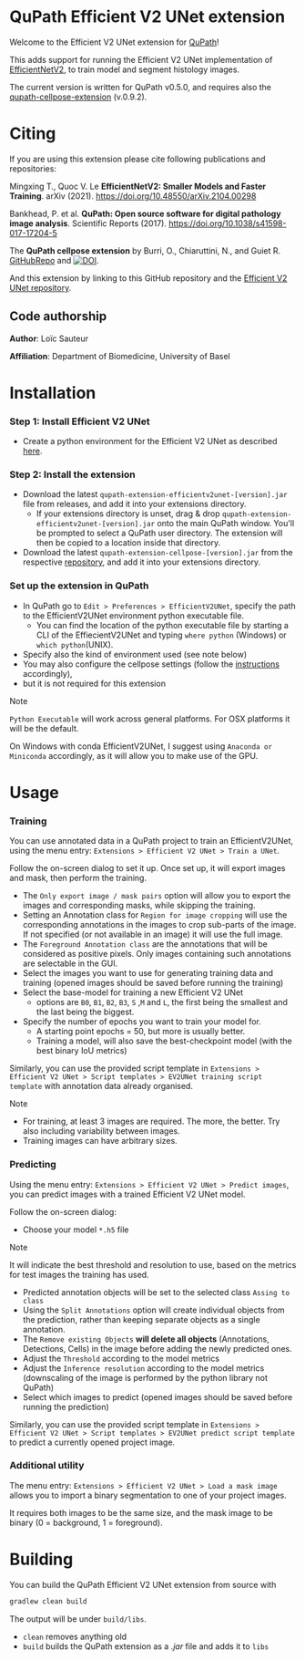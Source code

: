 # QuPath Efficient V2 UNet extension

Welcome to the Efficient V2 UNet extension for [QuPath](http://qupath.github.io)!

This adds support for running the Efficient V2 UNet implementation of [EfficientNetV2](https://arxiv.org/abs/2104.00298), to train model and segment histology images.

The current version is written for QuPath v0.5.0, and requires also the [qupath-cellpose-extension](https://github.com/BIOP/qupath-extension-cellpose) (v.0.9.2).

# Citing

If you are using this extension please cite following publications and repositories:

Mingxing T., Quoc V. Le **EfficientNetV2: Smaller Models and Faster Training**. arXiv (2021). https://doi.org/10.48550/arXiv.2104.00298

Bankhead, P. et al. **QuPath: Open source software for digital pathology image analysis**. Scientific Reports (2017). https://doi.org/10.1038/s41598-017-17204-5

The **QuPath cellpose extension** by Burri, O., Chiaruttini, N., and Guiet R. [GitHubRepo](https://github.com/BIOP/qupath-extension-cellpose) and [![DOI](https://zenodo.org/badge/417468733.svg)](https://zenodo.org/doi/10.5281/zenodo.10829243).

And this extension by linking to this GitHub repository and the [Efficient V2 UNet repository](https://github.com/DBM-MCF/efficientv2-unet).

## Code authorship

**Author**: Loïc Sauteur

**Affiliation**: Department of Biomedicine, University of Basel

# Installation
### Step 1: Install Efficient V2 UNet
- Create a python environment for the Efficient V2 UNet as described [here](https://github.com/DBM-MCF/efficientv2-unet).
### Step 2: Install the extension
- Download the latest `qupath-extension-efficientv2unet-[version].jar` file from releases, and add it into your extensions directory.
   - If your extensions directory is unset, drag & drop `qupath-extension-efficientv2unet-[version].jar` onto the main QuPath window. 
     You'll be prompted to select a QuPath user directory.
     The extension will then be copied to a location inside that directory.
- Download the latest `qupath-extension-cellpose-[version].jar` from the respective [repository](https://github.com/BIOP/qupath-extension-cellpose), 
and add it into your extensions directory.
 
### Set up the extension in QuPath
- In QuPath go to `Edit > Preferences > EfficientV2UNet`, 
specify the path to the EfficientV2UNet environment python executable file.
  - You can find the location of the python executable file by starting a CLI of the EffiecientV2UNet and
  typing `where python` (Windows) or `which python`(UNIX).
- Specify also the kind of environment used (see note below)
- You may also configure the cellpose settings (follow the [instructions](https://github.com/BIOP/qupath-extension-cellpose) accordingly), 
- but it is not required for this extension

> [!NOTE]
> `Python Executable` will work across general platforms. For OSX platforms it will be the default.
> 
> On Windows with conda EfficientV2UNet, I suggest using `Anaconda or Miniconda` accordingly, as it will allow you to make use of the GPU.

# Usage
### Training
You can use annotated data in a QuPath project to train an EfficientV2UNet, 
using the menu entry: `Extensions > Efficient V2 UNet > Train a UNet`.

Follow the on-screen dialog to set it up.
Once set up, it will export images and mask, then perform the training.
- The `Only export image / mask pairs` option will allow you to export the images and corresponding masks, while skipping the training.
- Setting an Annotation class for `Region for image cropping` will use the corresponding annotations 
in the images to crop sub-parts of the image. If not specified (or not available in an image) it will use the full image.
- The `Foreground Annotation class` are the annotations that will be considered as positive pixels. 
Only images containing such annotations are selectable in the GUI.
- Select the images you want to use for generating training data and training (opened images should be saved before running the training)
- Select the base-model for training a new Efficient V2 UNet
  - options are `B0`, `B1`, `B2`, `B3`, `S` ,`M` and `L`, the first being the smallest and the last being the biggest.
- Specify the number of epochs you want to train your model for.
  - A starting point epochs = 50, but more is usually better.
  - Training a model, will also save the best-checkpoint model (with the best binary IoU metrics)

Similarly, you can use the provided script template in `Extensions > Efficient V2 UNet > Script templates > EV2UNet training script template` with annotation data already organised.

> [!NOTE]
> - For training, at least 3 images are required. The more, the better. Try also including variability between images.
> - Training images can have arbitrary sizes.

### Predicting
Using the menu entry: `Extensions > Efficient V2 UNet > Predict images`, you can predict images with a trained Efficient V2 UNet model.

Follow the on-screen dialog:
- Choose your model `*.h5` file 
> [!NOTE]
> It will indicate the best threshold and resolution to use, based on the metrics for test images the training has used. 
- Predicted annotation objects will be set to the selected class `Assing to class`
- Using the `Split Annotations` option will create individual objects from the prediction, rather than keeping separate objects as a single annotation.
- The `Remove existing Objects` **will delete all objects** (Annotations, Detections, Cells) in the image before adding the newly predicted ones.
- Adjust the `Threshold` according to the model metrics
- Adjust the `Inference resolution` according to the model metrics (downscaling of the image is performed by the python library not QuPath)
- Select which images to predict (opened images should be saved before running the prediction)

Similarly, you can use the provided script template in `Extensions > Efficient V2 UNet > Script templates > EV2UNet predict script template` to predict a currently opened project image.

### Additional utility
The menu entry: `Extensions > Efficient V2 UNet > Load a mask image` allows you to import a binary segmentation to one of your project images.

It requires both images to be the same size, and the mask image to be binary (0 = background, 1 = foreground).


# Building

You can build the QuPath Efficient V2 UNet extension from source with

```bash
gradlew clean build
```

The output will be under `build/libs`.

* `clean` removes anything old
* `build` builds the QuPath extension as a *.jar* file and adds it to `libs`
